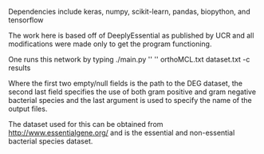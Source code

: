 Dependencies include keras, numpy, scikit-learn, pandas, biopython, and tensorflow

The work here is based off of DeeplyEssential as published by UCR and all modifications were made only to get the program functioning.

One runs this network by typing ./main.py '' '' orthoMCL.txt dataset.txt -c results

Where the first two empty/null fields is the path to the DEG dataset, the second last field specifies the use of both gram positive and gram negative bacterial species and the last argument is used to specify the name of the output files.

The dataset used for this can be obtained from http://www.essentialgene.org/ and is the essential and non-essential bacterial species dataset.

